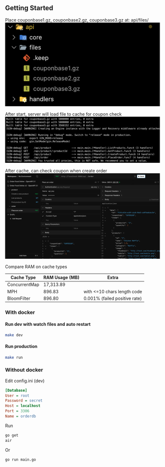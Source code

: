 ## Getting Started
Place couponbase1.gz, couponbase2.gz, couponbase3.gz at:
api/files/
![Place files](assets/files.png)

After start, server will load file to cache for coupon check
![Load done](assets/loaddone.png)

After cache, can check coupon when create order
![Load done](assets/order-openapi.png)

Compare RAM on cache types

| Cache Type      | RAM Usage (MB) | Extra |
|-----------------|----------------|-------|
| ConcurrentMap   | 17,313.89      |       |
| MPH             | 896.83         | with <=10 chars length code   |
| BloomFilter     | 896.80         | 0.001% (failed positive rate) |

### With docker
#### Run dev with watch files and auto restart
```sh
make dev
```

#### Run production
```sh
make run
```

### Without docker
Edit config.ini (dev)
```ini
[Database]
User = root
Password = secret
Host = localhost
Port = 3306
Name = orderdb
```

Run
```sh
go get
air
```

Or
```sh
go run main.go
```